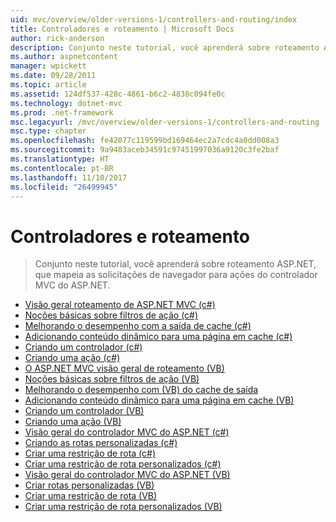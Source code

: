 ```yaml
---
uid: mvc/overview/older-versions-1/controllers-and-routing/index
title: Controladores e roteamento | Microsoft Docs
author: rick-anderson
description: Conjunto neste tutorial, você aprenderá sobre roteamento ASP.NET, que mapeia as solicitações de navegador para ações do controlador MVC do ASP.NET.
ms.author: aspnetcontent
manager: wpickett
ms.date: 09/28/2011
ms.topic: article
ms.assetid: 124df537-428c-4861-b6c2-4830c094fe0c
ms.technology: dotnet-mvc
ms.prod: .net-framework
msc.legacyurl: /mvc/overview/older-versions-1/controllers-and-routing
msc.type: chapter
ms.openlocfilehash: fe42077c119599bd169464ec2a7cdc4a0dd008a3
ms.sourcegitcommit: 9a9483aceb34591c97451997036a9120c3fe2baf
ms.translationtype: HT
ms.contentlocale: pt-BR
ms.lasthandoff: 11/10/2017
ms.locfileid: "26499945"
---
```

<a name="controllers-and-routing"></a>Controladores e roteamento
====================
> Conjunto neste tutorial, você aprenderá sobre roteamento ASP.NET, que mapeia as solicitações de navegador para ações do controlador MVC do ASP.NET.


- [Visão geral roteamento de ASP.NET MVC (c#)](asp-net-mvc-routing-overview-cs.md)
- [Noções básicas sobre filtros de ação (c#)](understanding-action-filters-cs.md)
- [Melhorando o desempenho com a saída de cache (c#)](improving-performance-with-output-caching-cs.md)
- [Adicionando conteúdo dinâmico para uma página em cache (c#)](adding-dynamic-content-to-a-cached-page-cs.md)
- [Criando um controlador (c#)](creating-a-controller-cs.md)
- [Criando uma ação (c#)](creating-an-action-cs.md)
- [O ASP.NET MVC visão geral de roteamento (VB)](asp-net-mvc-routing-overview-vb.md)
- [Noções básicas sobre filtros de ação (VB)](understanding-action-filters-vb.md)
- [Melhorando o desempenho com (VB) do cache de saída](improving-performance-with-output-caching-vb.md)
- [Adicionando conteúdo dinâmico para uma página em cache (VB)](adding-dynamic-content-to-a-cached-page-vb.md)
- [Criando um controlador (VB)](creating-a-controller-vb.md)
- [Criando uma ação (VB)](creating-an-action-vb.md)
- [Visão geral do controlador MVC do ASP.NET (c#)](aspnet-mvc-controllers-overview-cs.md)
- [Criando as rotas personalizadas (c#)](creating-custom-routes-cs.md)
- [Criar uma restrição de rota (c#)](creating-a-route-constraint-cs.md)
- [Criar uma restrição de rota personalizados (c#)](creating-a-custom-route-constraint-cs.md)
- [Visão geral do controlador MVC do ASP.NET (VB)](asp-net-mvc-controller-overview-vb.md)
- [Criar rotas personalizadas (VB)](creating-custom-routes-vb.md)
- [Criar uma restrição de rota (VB)](creating-a-route-constraint-vb.md)
- [Criar uma restrição de rota personalizados (VB)](creating-a-custom-route-constraint-vb.md)
